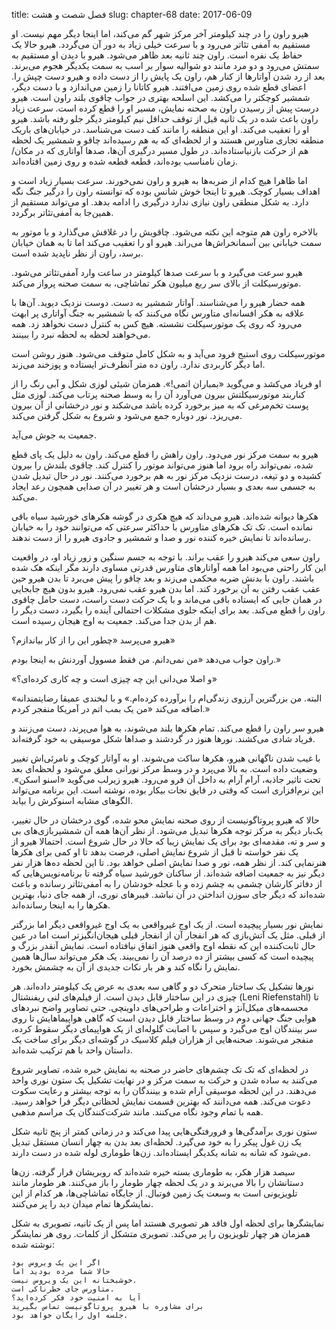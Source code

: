 title: فصل شصت و هشت
slug: chapter-68
date: 2017-06-09

هیرو راون را در چند کیلومتر آخر مرکز شهر گم می‌کند، اما اینجا دیگر مهم نیست. او مستقیم به آمفی تئاتر می‌رود و با سرعت خیلی زیاد به دور آن می‌گردد. هیرو حالا یک حفاظ یک نفره است. راون چند ثانیه بعد ظاهر می‌شود. هیرو با دیدن او مستقیم به سمتش می‌رود و دو مرد مانند دو شوالیه سوار بر اسب به سمت یکدیگر هجوم می‌برند. بعد از رد شدن آواتارها از کنار هم، راون یک پایش را از دست داده و هیرو دست چپش را. اعضای قطع شده روی زمین می‌افتند. هیرو کاتانا را زمین می‌اندازد و با دست دیگر، شمشیر کوچکتر را می‌کشد. این اسلحه بهتری در جواب چاقوی بلند راون است. هیرو درست پیش از رسیدن راون به صحنه نمایش، مسیر او را قطع کرده است. سرعت زیاد راون باعث شده در یک ثانیه قبل از توقف حداقل نیم کیلومتر دیگر جلو رفته باشد. هیرو او را تعقیب می‌کند. او این منطقه را مانند کف دست می‌شناسد. در خیابان‌های باریک منطقه تجاری متاورس هستند و از لحظه‌ای که به هم رسیده‌اند چاقو و شمشیر یک لحظه هم از حرکت بازنیاستاده‌اند. در طول مسیر درگیری آن‌ها، صدها آواتاری که در مکان/زمان نامناسب بوده‌اند، قطعه قطعه شده‌ و روی زمین افتاده‌اند.

اما ظاهرا هیچ کدام از ضربه‌ها به هیرو و راون نمی‌خورند. سرعت بسیار زیاد است و اهداف بسیار کوچک. هیرو تا اینجا خوش شانس بوده که توانسته راون را درگیر جنگ نگه دارد. به شکل منطقی راون نیازی ندارد درگیری را ادامه بدهد. او می‌تواند مستقیم از همین‌جا به آمفی‌تئاتر برگردد.

بالاخره راون هم متوجه این نکته می‌شود. چاقویش را در غلافش می‌گذارد و با موتور به سمت خیابانی بین آسمانخراش‌ها می‌راند. هیرو او را تعقیب می‌کند اما تا به همان خیابان برسد، راون از نظر ناپدید شده است.

هیرو سرعت می‌گیرد و با سرعت صدها کیلومتر در ساعت وارد آمفی‌تئاتر می‌شود. موتورسیکلت از بالای سر ربع میلیون هکر تماشاچی، به سمت صحنه پرواز می‌کند.

همه حضار هیرو را می‌شناسند. آواتار شمشیر به دست. دوست نزدیک دیوید. آن‌ها با علاقه به هکر افسانه‌‌ای متاورس نگاه می‌کنند که با شمشیر به جنگ آواتاری پر ابهت می‌رود که روی یک موتورسیکلت نشسته. هیچ کس به کنترل دست نخواهد زد. همه می‌خواهند لحظه به لحظه نبرد را ببینند.

موتورسیکلت روی استیج فرود می‌آید و به شکل کامل متوقف می‌شود. هنوز روشن است اما دیگر کاربردی ندارد. راون ده متر آنطرف‌تر ایستاده و پوزخند می‌زند.

او فریاد می‌کشد و می‌گوید «بمباران اتمی!». همزمان شیئی لوزی شکل و آبی رنگ را از کناربند موتورسیکلتش بیرون می‌آورد آن را به وسط صحنه پرتاب می‌کند. لوزی مثل پوست تخم‌مرغی که به میز برخورد کرده باشد می‌شکند و نور درخشانی از آن بیرون می‌ریزد. نور دوباره جمع می‌شود و شروع به شکل گرفتن می‌کند.

جمعیت به جوش می‌آید.

هیرو به سمت مرکز نور می‌دود. راون راهش را قطع می‌کند. راون به دلیل یک پای قطع شده‌، نمی‌تواند راه برود اما هنوز می‌تواند موتور را کنترل کند. چاقوی بلندش را بیرون کشیده و دو تیغه، درست نزدیک مرکز نور به هم برخورد می‌کنند. نور در حال تبدیل شدن به جسمی سه بعدی و بسیار درخشان است و هر تغییر در آن صدایی همچون رعد ایجاد می‌کند.

هکرها دیوانه شده‌اند. هیرو می‌داند که هیچ هکری در گوشه هکرهای خورشید سیاه باقی نمانده است. تک تک هکرهای متاورس با حداکثر سرعتی که می‌توانند خود را به خیابان رسانده‌اند تا نمایش خیره کننده نور و صدا و شمشیر و جادوی هیرو را از دست ندهند.

راون سعی می‌کند هیرو را عقب براند. با توجه به جسم سنگین و زور زیاد او، در واقعیت این کار راحتی می‌بود اما همه آواتارهای متاورس قدرتی مساوی دارند مگر اینکه هک شده باشند. راون با بدنش ضربه محکمی می‌زند و بعد چاقو را پیش می‌برد تا بدن هیرو حین عقب عقب رفتن به آن برخورد کند. اما بدن هیرو عقب نمی‌رود. هیرو بدون هیچ جابجایی در همان جایی که ایستاده باقی می‌ماند و با یک حرکت دست راست، دست حامل چاقوی راون را قطع می‌کند. بعد برای اینکه جلوی مشکلات احتمالی آینده را بگیرد، دست دیگر را هم از بدن جدا می‌کند. جمعیت به اوج هیجان رسیده است.

هیرو می‌پرسد «چطور این را از کار بیاندازم؟»

راون جواب می‌دهد «من نمی‌دانم. من فقط مسوول آوردنش به اینجا بودم.»

«و اصلا می‌دانی این چه چیزی است و چه کاری کرده‌‌ای؟»

«البته. من بزرگترین آرزوی زندگی‌ام را برآورده کرده‌ام.» و با لبخندی عمیقا رضایتمندانه اضافه می‌کند «من یک بمب اتم در آمریکا منفجر کردم.»

هیرو سر راون را قطع می‌کند. تمام هکرها بلند می‌شوند، به هوا می‌پرند، دست می‌زنند و فریاد شادی می‌کشند. نورها هنوز در گردشند و صداها شکل موسیقی به خود گرفته‌اند.

با غیب شدن ناگهانی هیرو، هکرها ساکت می‌شوند. او به آواتار کوچک و نامرئی‌اش تغییر وضعیت داده است. به بالا می‌پرد و در وسط مرکز نورانی معلق می‌شود و لحظه‌ای بعد تحت تاثیر جاذبه، آرام آرام به داخل آن فرو می‌رود. هیرو زیرلب می‌گوید «اسنو اسکن». این نرم‌افزاری است که وقتی در قایق نجات بیکار بوده، نوشته است. این برنامه می‌تواند الگوهای مشابه اسنوکرش را بیابد.

حالا که هیرو پروتاگونیست از روی صحنه نمایش محو شده، گوی درخشان در حال تغییر، یک‌بار دیگر به مرکز توجه هکرها تبدیل می‌شود. از نظر آن‌ها همه آن شمشیربازی‌های بی و سر و ته، مقدمه‌ای بود برای یک نمایش زیبا که حالا در حال شروع است. احتمالا هیرو از یک نفر خواسته تا قبل از شروع نمایش اصلی، فرصت بدهد تا او کمی برای هکرها هنرنمایی کند. از نظر همه، نور و صدا نمایش اصلی خواهد بود. تا این لحظه ده‌ها هزار نفر دیگر نیز به جمعیت اضافه شده‌اند. از ساکنان خورشید سیاه گرفته تا برنامه‌نویس‌هایی که از دفاتر کارشان چشمی به چشم زده و با عجله خودشان را به آمفی‌تئاتر رسانده و باعث شده‌اند که دیگر جای سوزن انداختن در آن نباشد. فیبرهای نوری، از همه جای دنیا، بهترین هکرها را به اینجا رسانده‌اند.

نمایش نور بسیار پیچیده است. از یک اوج غیرواقعی به یک اوج غیرواقعی دیگر اما بزرگتر از قبلی. مثل یک آتش‌بازی که هر انفجار آن از انفجار قبلی هیجان‌انگیزتر است اما در عین حال ثابت‌کننده این که نقطه اوج واقعی هنوز اتفاق نیافتاده است. نمایش آنقدر بزرگ و پیچیده است که کسی بیشتر از ده درصد آن را نمی‌بیند. یک هکر می‌تواند سال‌ها همین نمایش را نگاه کند و هر بار نکات جدیدی از آن به چشمش بخورد.

نورها تشکیل یک ساختار متحرک دو و گاهی سه بعدی به عرض یک کیلومتر داده‌اند. هر چیزی در این ساختار قابل دیدن است. از فیلم‌های لنی ریفنشتال (Leni Riefenstahl) تا مجسمه‌های میکل‌آنژ و اختراعات و طراحی‌های داوینچی. حتی تصاویر واضح نبردهای هوایی جنگ‌ جهانی دوم در وسط ساختار قابل دیدن است که گاهی هواپیماهایش تا روی سر بینندگان اوج می‌گیرد و سپس با اصابت گلوله‌ای از یک هواپیمای دیگر سقوط کرده، منفجر می‌شوند. صحنه‌هایی از هزاران فیلم کلاسیک در گوشه‌ای دیگر برای ساخت یک داستان واحد با هم ترکیب شده‌اند.

در لحظه‌ای که تک تک چشم‌های حاضر در صحنه به نمایش خیره شده‌، تصاویر شروع می‌کنند به ساده شدن و حرکت به سمت مرکز و در نهایت تشکیل یک ستون نوری واحد می‌دهند. در این لحظه موسیقی آرام شده و بینندگان را به توجه بیشتر و رعایت سکوت دعوت می‌کند. همه می‌دانند که بهترین قسمت نمایش لحظاتی دیگر فرا خواهد رسید. همه با تمام وجود نگاه می‌کنند. مانند شرکت‌کنندگان یک مراسم مذهبی.

ستون نوری برآمدگی‌ها و فرورفتگی‌هایی پیدا می‌کند و در زمانی کمتر از پنج ثانیه شکل یک زن غول پیکر را به خود می‌گیرد. لحظه‌ای بعد بدن به چهار انسان مستقل تبدیل می‌شود که شانه به شانه یکدیگر ایستاده‌اند. زن‌ها طوماری لوله شده در دست دارند.

سیصد هزار هکر، به طوماری بسته‌ خیره شده‌اند که روبریشان قرار گرفته. زن‌ها دستانشان را بالا می‌برند و در یک لحظه چهار طومار را باز می‌کنند. هر طومار مانند تلویزیونی است به وسعت یک زمین فوتبال. از جایگاه تماشاچی‌ها، هر کدام از این نمایشگرها تمام میدان دید را پر می‌کنند.

نمایشگرها برای لحظه اول فاقد هر تصویری هستند اما پس از یک ثانیه، تصویری به شکل همزمان هر چهار تلویزیون را پر می‌کند. تصویری متشکل از کلمات. روی هر نمایشگر نوشته شده:


```
اگر این یک ویروس بود
حالا شما مرده بودید اما
خوشبختانه این یک ویروس نیست.
متاورس جای خطرناکی است.
آیا به امنیت خود فکر کرده‌اید؟
برای مشاوره با هیرو پروتاگونیست تماس بگیرید
جلسه اول رایگان خواهد بود.
```
